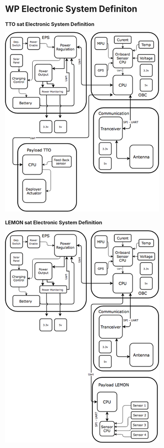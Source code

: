 # WP Electronic System Definiton 

### TTO sat Electronic System Definition 

![](/WP/image/system1.png) 

### LEMON sat Electronic System Definition 

![](/WP/image/system5.png) 
